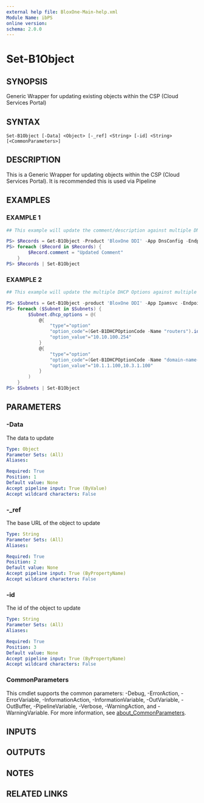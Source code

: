 ```yaml
---
external help file: BloxOne-Main-help.xml
Module Name: ibPS
online version:
schema: 2.0.0
---
```


# Set-B1Object

## SYNOPSIS
Generic Wrapper for updating existing objects within the CSP (Cloud Services Portal)

## SYNTAX

```
Set-B1Object [-Data] <Object> [-_ref] <String> [-id] <String> [<CommonParameters>]
```

## DESCRIPTION
This is a Generic Wrapper for updating objects within the CSP (Cloud Services Portal).
It is recommended this is used via Pipeline

## EXAMPLES

### EXAMPLE 1
```powershell
## This example will update the comment/description against multiple DNS Records

PS> $Records = Get-B1Object -Product 'BloxOne DDI' -App DnsConfig -Endpoint /dns/record -Filters @('absolute_zone_name~"mydomain.corp." and type=="a"') -Fields comment
PS> foreach ($Record in $Records) {
        $Record.comment = "Updated Comment"
    }
PS> $Records | Set-B1Object
```

### EXAMPLE 2
```powershell
## This example will update the multiple DHCP Options against multiple Subnets

PS> $Subnets = Get-B1Object -product 'BloxOne DDI' -App Ipamsvc -Endpoint /ipam/subnet -tfilter '("BuiltWith"=="ibPS")' -Fields name,dhcp_options,tags
PS> foreach ($Subnet in $Subnets) {
        $Subnet.dhcp_options = @(
            @{
                "type"="option"
                "option_code"=(Get-B1DHCPOptionCode -Name "routers").id
                "option_value"="10.10.100.254"
            }
            @{
                "type"="option"
                "option_code"=(Get-B1DHCPOptionCode -Name "domain-name-servers").id
                "option_value"="10.1.1.100,10.3.1.100"
            }
        )
    }
PS> $Subnets | Set-B1Object
```

## PARAMETERS

### -Data
The data to update

```yaml
Type: Object
Parameter Sets: (All)
Aliases:

Required: True
Position: 1
Default value: None
Accept pipeline input: True (ByValue)
Accept wildcard characters: False
```

### -_ref
The base URL of the object to update

```yaml
Type: String
Parameter Sets: (All)
Aliases:

Required: True
Position: 2
Default value: None
Accept pipeline input: True (ByPropertyName)
Accept wildcard characters: False
```

### -id
The id of the object to update

```yaml
Type: String
Parameter Sets: (All)
Aliases:

Required: True
Position: 3
Default value: None
Accept pipeline input: True (ByPropertyName)
Accept wildcard characters: False
```

### CommonParameters
This cmdlet supports the common parameters: -Debug, -ErrorAction, -ErrorVariable, -InformationAction, -InformationVariable, -OutVariable, -OutBuffer, -PipelineVariable, -Verbose, -WarningAction, and -WarningVariable. For more information, see [about_CommonParameters](http://go.microsoft.com/fwlink/?LinkID=113216).

## INPUTS

## OUTPUTS

## NOTES

## RELATED LINKS

